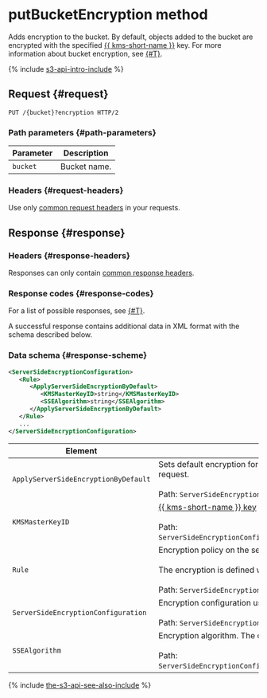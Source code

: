 # putBucketEncryption method

Adds encryption to the bucket. By default, objects added to the bucket are encrypted with the specified [{{ kms-short-name }}](../../../../kms/concepts/key.md) key. For more information about bucket encryption, see [{#T}](../../../concepts/encryption.md).

{% include [s3-api-intro-include](../../../../_includes/storage/s3-api-intro-include.md) %}

## Request {#request}

```http
PUT /{bucket}?encryption HTTP/2
```

### Path parameters {#path-parameters}

Parameter | Description
----- | -----
`bucket` | Bucket name.


### Headers {#request-headers}
Use only [common request headers](../common-request-headers.md) in your requests.

## Response {#response}

### Headers {#response-headers}

Responses can only contain [common response headers](../common-response-headers.md).

### Response codes {#response-codes}

For a list of possible responses, see [{#T}](../response-codes.md).

A successful response contains additional data in XML format with the schema described below.

### Data schema {#response-scheme}

```xml
<ServerSideEncryptionConfiguration>
   <Rule>
      <ApplyServerSideEncryptionByDefault>
         <KMSMasterKeyID>string</KMSMasterKeyID>
         <SSEAlgorithm>string</SSEAlgorithm>
      </ApplyServerSideEncryptionByDefault>
   </Rule>
   ...
</ServerSideEncryptionConfiguration>
```

Element | Description
----- | -----
`ApplyServerSideEncryptionByDefault` | Sets default encryption for the object, if other encryption parameters are not specified in the request.<br/><br/>Path: `ServerSideEncryptionConfiguration\Rule\ApplyServerSideEncryptionByDefault`.
`KMSMasterKeyID` | [{{ kms-short-name }} key](../../../../kms/concepts/key.md) ID.<br/><br/>Path: `ServerSideEncryptionConfiguration\Rule\ApplyServerSideEncryptionByDefault\KMSMasterKeyID`.
`Rule` | Encryption policy on the server side. <br/><br/>The encryption is defined with `KMSMasterKeyID` and `SSEAlgorithm`.<br/><br/>Path: `ServerSideEncryptionConfiguration\Rule`.
`ServerSideEncryptionConfiguration` | Encryption configuration used for new objects in the bucket by default. <br/><br/>Path: `ServerSideEncryptionConfiguration`.
`SSEAlgorithm` | Encryption algorithm. The only possible value is `aws:kms`.<br/><br/>Path: `ServerSideEncryptionConfiguration\Rule\ApplyServerSideEncryptionByDefault\SSEAlgorithm`.

{% include [the-s3-api-see-also-include](../../../../_includes/storage/the-s3-api-see-also-include.md) %}